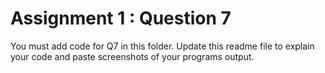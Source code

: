 # Assignment 1 : Question 7
You must add code for Q7 in this folder. Update this readme file to explain your code and paste screenshots of your programs output. 
